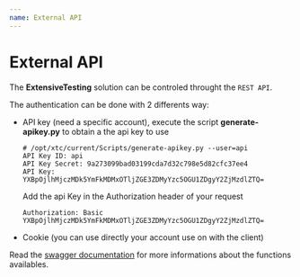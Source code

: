```yaml
---
name: External API
---
```


# External API

The **ExtensiveTesting** solution can be controled throught the `REST API`.

The authentication can be done with 2 differents way:

- API key (need a specific account), execute the script **generate-apikey.py** to obtain a the api key to use
      
    ```  
    # /opt/xtc/current/Scripts/generate-apikey.py --user=api
    API Key ID: api
    API Key Secret: 9a273099bad03199cda7d32c798e5d82cfc37ee4
    API Key: YXBpOjlhMjczMDk5YmFkMDMxOTljZGE3ZDMyYzc5OGU1ZDgyY2ZjMzdlZTQ=
    ```
    
    Add the api Key in the Authorization header of your request
    
    ```
    Authorization: Basic YXBpOjlhMjczMDk5YmFkMDMxOTljZGE3ZDMyYzc5OGU1ZDgyY2ZjMzdlZTQ=
    ```

- Cookie (you can use directly your account use on with the client)


Read the [swagger documentation](https://demo.extensive-testing.org/web/api-rest/index.html) for more informations about the functions availables.